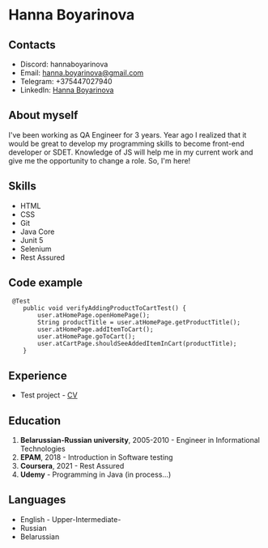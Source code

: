 # Hanna Boyarinova

## Contacts
* Discord: hannaboyarinova
* Email: hanna.boyarinova@gmail.com
* Telegram: +375447027940
* LinkedIn: [Hanna Boyarinova](https://www.linkedin.com/in/hannaboyarinova/)

## About myself
I've been working as QA Engineer for 3 years. Year ago I realized that it would be great to develop my programming skills to become front-end developer or SDET. Knowledge of JS will help me in my current work and give me the opportunity to change a role. So, I'm here!

## Skills
* HTML
* CSS
* Git
* Java Core
* Junit 5
* Selenium
* Rest Assured

## Code example
```
 @Test
    public void verifyAddingProductToCartTest() {
        user.atHomePage.openHomePage();
        String productTitle = user.atHomePage.getProductTitle();
        user.atHomePage.addItemToCart();
        user.atHomePage.goToCart();
        user.atCartPage.shouldSeeAddedItemInCart(productTitle);
    }
```

## Experience
+ Test project - [CV](https://github.com/hannaboyarinova/rsschool-cv)

## Education
1. __Belarussian-Russian university__, 2005-2010 - Engineer in Informational Technologies
2. __EPAM__, 2018 - Introduction in Software testing
3. __Coursera__, 2021 - Rest Assured
4. __Udemy__ - Programming in Java (in process...)

## Languages
+ English - Upper-Intermediate-
+ Russian
+ Belarussian